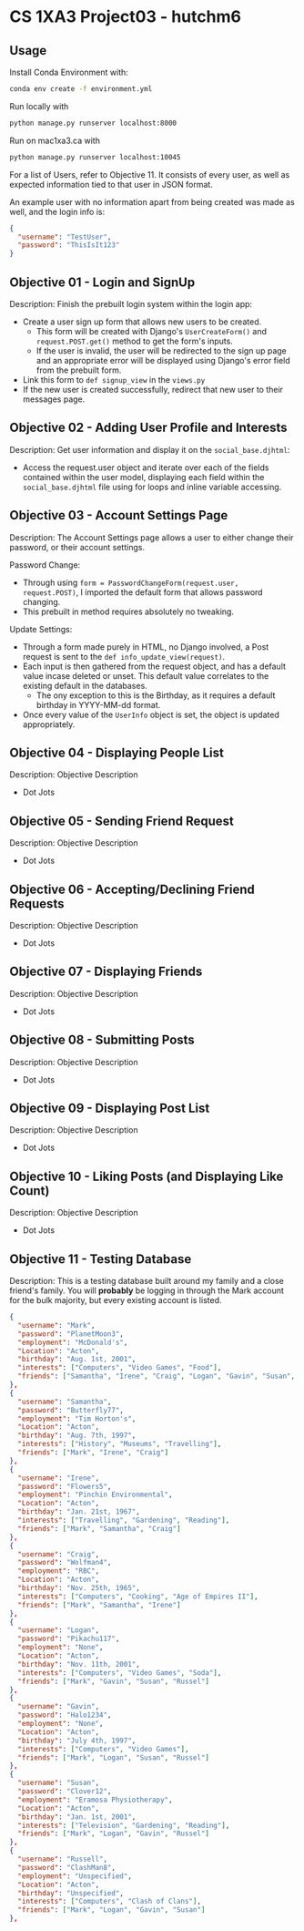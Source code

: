 # CS 1XA3 Project03 - hutchm6

## Usage

Install Conda Environment with:

```bash
conda env create -f environment.yml
```

Run locally with

```bash
python manage.py runserver localhost:8000
```

Run on mac1xa3.ca with

```bash
python manage.py runserver localhost:10045
```

For a list of Users, refer to Objective 11. It consists of every user, as well as expected information tied to that user in JSON format.

An example user with no information apart from being created was made as well, and the login info is:

```json
{
  "username": "TestUser",
  "password": "ThisIsIt123"
}
```

## Objective 01 - Login and SignUp

Description:
Finish the prebuilt login system within the login app:

- Create a user sign up form that allows new users to be created.
  - This form will be created with Django's `UserCreateForm()` and `request.POST.get()` method to get the form's inputs.
  - If the user is invalid, the user will be redirected to the sign up page and an appropriate error will be displayed using Django's error field from the prebuilt form.
- Link this form to `def signup_view` in the `views.py`
- If the new user is created successfully, redirect that new user to their messages page.

## Objective 02 - Adding User Profile and Interests

Description:
Get user information and display it on the `social_base.djhtml`:

- Access the request.user object and iterate over each of the fields contained within the user model, displaying each field within the `social_base.djhtml` file using for loops and inline variable accessing.

## Objective 03 - Account Settings Page

Description:
The Account Settings page allows a user to either change their password, or their account settings.

Password Change:

- Through using `form = PasswordChangeForm(request.user, request.POST)`, I imported the default form that allows password changing.
- This prebuilt in method requires absolutely no tweaking.

Update Settings:

- Through a form made purely in HTML, no Django involved, a Post request is sent to the `def info_update_view(request)`.
- Each input is then gathered from the request object, and has a default value incase deleted or unset. This default value correlates to the existing default in the databases.
  - The ony exception to this is the Birthday, as it requires a default birthday in YYYY-MM-dd format.
- Once every value of the `UserInfo` object is set, the object is updated appropriately.

## Objective 04 - Displaying People List

Description:
Objective Description

- Dot Jots

## Objective 05 - Sending Friend Request

Description:
Objective Description

- Dot Jots

## Objective 06 - Accepting/Declining Friend Requests

Description:
Objective Description

- Dot Jots

## Objective 07 - Displaying Friends

Description:
Objective Description

- Dot Jots

## Objective 08 - Submitting Posts

Description:
Objective Description

- Dot Jots

## Objective 09 - Displaying Post List

Description:
Objective Description

- Dot Jots

## Objective 10 - Liking Posts (and Displaying Like Count)

Description:
Objective Description

- Dot Jots

## Objective 11 - Testing Database

Description:
This is a testing database built around my family and a close friend's family. You will **probably** be logging in through the Mark account for the bulk majority, but every existing account is listed.

```json
{
  "username": "Mark",
  "password": "PlanetMoon3",
  "employment": "McDonald's",
  "Location": "Acton",
  "birthday": "Aug. 1st, 2001",
  "interests": ["Computers", "Video Games", "Food"],
  "friends": ["Samantha", "Irene", "Craig", "Logan", "Gavin", "Susan", "Russel"]
},
{
  "username": "Samantha",
  "password": "Butterfly77",
  "employment": "Tim Horton's",
  "Location": "Acton",
  "birthday": "Aug. 7th, 1997",
  "interests": ["History", "Museums", "Travelling"],
  "friends": ["Mark", "Irene", "Craig"]
},
{
  "username": "Irene",
  "password": "Flowers5",
  "employment": "Pinchin Environmental",
  "Location": "Acton",
  "birthday": "Jan. 21st, 1967",
  "interests": ["Travelling", "Gardening", "Reading"],
  "friends": ["Mark", "Samantha", "Craig"]
},
{
  "username": "Craig",
  "password": "Wolfman4",
  "employment": "RBC",
  "Location": "Acton",
  "birthday": "Nov. 25th, 1965",
  "interests": ["Computers", "Cooking", "Age of Empires II"],
  "friends": ["Mark", "Samantha", "Irene"]
},
{
  "username": "Logan",
  "password": "Pikachu117",
  "employment": "None",
  "Location": "Acton",
  "birthday": "Nov. 11th, 2001",
  "interests": ["Computers", "Video Games", "Soda"],
  "friends": ["Mark", "Gavin", "Susan", "Russel"]
},
{
  "username": "Gavin",
  "password": "Halo1234",
  "employment": "None",
  "Location": "Acton",
  "birthday": "July 4th, 1997",
  "interests": ["Computers", "Video Games"],
  "friends": ["Mark", "Logan", "Susan", "Russel"]
},
{
  "username": "Susan",
  "password": "Clover12",
  "employment": "Eramosa Physiotherapy",
  "Location": "Acton",
  "birthday": "Jan. 1st, 2001",
  "interests": ["Television", "Gardening", "Reading"],
  "friends": ["Mark", "Logan", "Gavin", "Russel"]
},
{
  "username": "Russell",
  "password": "ClashMan8",
  "employment": "Unspecified",
  "Location": "Acton",
  "birthday": "Unspecified",
  "interests": ["Computers", "Clash of Clans"],
  "friends": ["Mark", "Logan", "Gavin", "Susan"]
},
```
